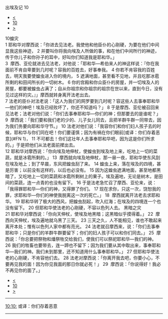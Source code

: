 ﻿





 出埃及记 10




* [<](bible/EXO09.md)
* [10](bible/EXO.md)
* [>](bible/EXO11.md)



 
10蝗灾  
1 耶和华对摩西说：「你进去见法老。我使他和他臣仆的心刚硬，为要在他们中间显我这些神迹， 
2 并要叫你将我向埃及人所做的事，和在他们中间所行的神迹，传于你儿子和你孙子的耳中，好叫你们知道我是耶和华。」  
3  摩西、亚伦就进去见法老，对他说：「耶和华—希伯来人的神这样说：『你在我面前不肯自卑要到几时呢？容我的百姓去，好事奉我。 
4 你若不肯容我的百姓去，明天我要使蝗虫进入你的境内， 
5 遮满地面，甚至看不见地，并且吃那冰雹所剩的和田间所长的一切树木。 
6 你的宫殿和你众臣仆的房屋，并一切埃及人的房屋，都要被蝗虫占满了；自从你祖宗和你祖宗的祖宗在世以来，直到今日，没有见过这样的灾。』」摩西就转身离开法老出去。  
7 法老的臣仆对法老说：「这人为我们的网罗要到几时呢？容这些人去事奉耶和华—他们的神吧！埃及已经败坏了，你还不知道吗？」 
8 于是摩西、亚伦被召回来见法老；法老对他们说：「你们去事奉耶和华—你们的神；但那要去的是谁呢？」 
9  摩西说：「我们要和我们老的少的、儿子女儿同去，且把羊群牛群一同带去，因为我们务要向耶和华守节。」 
10 法老对他们说：「我容你们和你们妇人孩子去的时候，耶和华与你们同在吧！你们要谨慎；因为有祸在你们眼前[或译：你们存着恶意](#FN
1)， 
11 不可都去！你们这壮年人去事奉耶和华吧，因为这是你们所求的。」于是把他们从法老面前撵出去。  
12 耶和华对摩西说：「你向埃及地伸杖，使蝗虫到埃及地上来，吃地上一切的菜蔬，就是冰雹所剩的。」 
13  摩西就向埃及地伸杖，那一昼一夜，耶和华使东风刮在埃及地上；到了早晨，东风把蝗虫刮了来。 
14 蝗虫上来，落在埃及的四境，甚是厉害；以前没有这样的，以后也必没有。 
15 因为这蝗虫遮满地面，甚至地都黑暗了，又吃地上一切的菜蔬和冰雹所剩树上的果子。埃及遍地，无论是树木，是田间的菜蔬，连一点青的也没有留下。 
16 于是法老急忙召了摩西、亚伦来，说：「我得罪耶和华—你们的神，又得罪了你们。 
17 现在求你，只这一次，饶恕我的罪，求耶和华—你们的神使我脱离这一次的死亡。」 
18  摩西就离开法老去求耶和华。 
19 耶和华转了极大的西风，把蝗虫刮起，吹入红海；在埃及的四境连一个也没有留下。 
20 但耶和华使法老的心刚硬，不容以色列人去。 黑暗之灾  
21 耶和华对摩西说：「你向天伸杖，使埃及地黑暗；这黑暗似乎摸得着。」 
22  摩西向天伸杖，埃及遍地就乌黑了三天。 
23 三天之久，人不能相见，谁也不敢起来离开本处；惟有以色列人家中都有亮光。 
24 法老就召摩西来，说：「你们去事奉耶和华；只是你们的羊群牛群要留下；你们的妇人孩子可以和你们同去。」 
25  摩西说：「你总要把祭物和燔祭牲交给我们，使我们可以祭祀耶和华—我们的神。 
26 我们的牲畜也要带去，连一蹄也不留下；因为我们要从其中取出来，事奉耶和华—我们的神。我们未到那里，还不知道用什么事奉耶和华。」 
27 但耶和华使法老的心刚硬，不肯容他们去。 
28 法老对摩西说：「你离开我去吧，你要小心，不要再见我的面！因为你见我面的那日你就必死！」 
29  摩西说：「你说得好！我必不再见你的面了。」 
* [<](bible/EXO09.md)
* [10](bible/EXO.md)
* [>](bible/EXO11.md)





---


[10:10:](#V10)
或译：你们存着恶意




---









